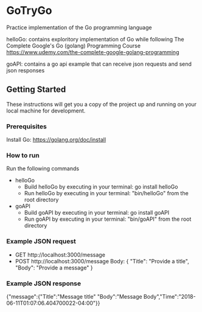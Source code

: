 # GoTryGo

Practice implementation of the Go programming language

helloGo: contains exploritory implementation of Go while following The Complete Google's Go (golang) Programming Course
https://www.udemy.com/the-complete-google-golang-programming

goAPI: contains a go api example that can receive json requests and send json responses

## Getting Started

These instructions will get you a copy of the project up and running on your local machine for development.

### Prerequisites

Install Go: https://golang.org/doc/install

### How to run

Run the following commands
- helloGo
  - Build helloGo by executing in your terminal: go install helloGo
  - Run helloGo by executing in your terminal: "bin/helloGo" from the root directory
- goAPI
  - Build goAPI by executing in your terminal: go install goAPI
  - Run goAPI by executing in your terminal: "bin/goAPI" from the root directory

### Example JSON request
- GET http://localhost:3000/message 
- POST http://localhost:3000/message 
Body: {
	"Title": "Provide a title",
	"Body": "Provide a message"
}

### Example JSON response
{"message":{"Title":"Message title" "Body":"Message Body","Time":"2018-06-11T01:07:06.404700022-04:00"}}
